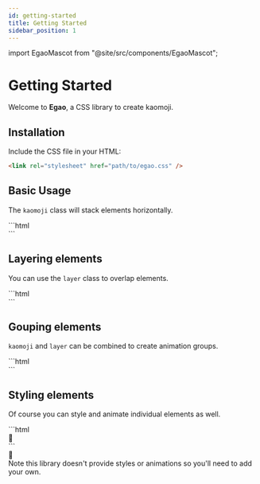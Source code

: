 ```yaml
---
id: getting-started
title: Getting Started
sidebar_position: 1
---
```


import EgaoMascot from "@site/src/components/EgaoMascot";

# Getting Started

<EgaoMascot />

Welcome to **Egao**, a CSS library to create kaomoji.

## Installation

Include the CSS file in your HTML:

```html
<link rel="stylesheet" href="path/to/egao.css" />
```

## Basic Usage

The `kaomoji` class will stack elements horizontally.

<div
  style={{
    display: "grid",
    gridTemplateColumns: "1fr 1fr",
    gap: "1rem",
    marginTop: "1rem",
  }}
>
  <div>
    ```html
    <div class="kaomoji">
      <div class="body-round-left"></div>
      <div class="arms-hugging"></div>
      <div class="face-happy"></div>
      <div class="body-round-right"></div>
      <div class="arms-hugging"></div>
    </div>
    ```
  </div>
  <div
    style={{ display: "flex", justifyContent: "center", alignItems: "center" }}
  >
    <div className="kaomoji">
      <div className="body-round-left"></div>
      <div className="arms-hugging"></div>
      <div className="face-happy"></div>
      <div className="body-round-right"></div>
      <div className="arms-hugging"></div>
    </div>
  </div>
</div>

## Layering elements

You can use the `layer` class to overlap elements.

<div
  style={{
    display: "grid",
    gridTemplateColumns: "1fr 1fr",
    gap: "1rem",
    marginTop: "1rem",
  }}
>
  <div>
    ```html
    <div class="kaomoji">
      <div class="body-round-left"></div>
      <div class="arms-hugging"></div>
      <div class="kaomoji">
        <div class="face-happy"></div>
        <div class="kaomoji layer">
          <div class="blush"></div>
          <div class="space-1"></div>
          <div class="blush"></div>
        </div>
      </div>
      <div class="body-round-right"></div>
      <div class="arms-hugging"></div>
    </div>
    ```
  </div>
  <div
    style={{ display: "flex", justifyContent: "center", alignItems: "center" }}
  >
    <div className="kaomoji">
      <div className="body-round-left"></div>
      <div className="arms-hugging"></div>
      <div className="kaomoji">
        <div className="face-happy"></div>
        <div className="kaomoji layer">
          <div className="blush"></div>
          <div className="space-1"></div>
          <div className="blush"></div>
        </div>
      </div>
      <div className="body-round-right"></div>
      <div className="arms-hugging"></div>
    </div>
  </div>
</div>

## Gouping elements

`kaomoji` and `layer` can be combined to create animation groups.

<div
  style={{
    display: "grid",
    gridTemplateColumns: "1fr 1fr",
    gap: "1rem",
    marginTop: "1rem",
  }}
>
  <div>
    ```html
    <div class="kaomoji">
      <div id="face" class="kaomoji layer bounce">
        <div class="space-1"></div>
        <div class="face-happy"></div>
      </div>
      <div id="body" class="kaomoji layer bounce delay-50">
        <div class="body-round-left"></div>
        <div class="space-3"></div>
        <div class="space-0-5"></div>
        <div class="body-round-right"></div>
      </div>
      <div id="hands" class="kaomoji layer bounce delay-100">
        <div class="space-0-25"></div>
        <div class="arms-hugging"></div>
        <div class="space-2"></div>
        <div class="space-1"></div>
        <div class="arms-hugging"></div>
      </div>
    </div>
    ```
  </div>
  <div
    style={{ display: "flex", justifyContent: "center", alignItems: "center" }}
  >
    <div class="kaomoji" style={{ width: "6em" }}>
      <div id="face" class="kaomoji layer bounce">
        <div class="space-1"></div>
        <div class="face-happy"></div>
      </div>
      <div id="body" class="kaomoji layer bounce delay-50">
        <div class="body-round-left"></div>
        <div class="space-3"></div>
        <div class="space-0-5"></div>
        <div class="body-round-right"></div>
      </div>
      <div id="hands" class="kaomoji layer bounce delay-100">
        <div class="space-0-25"></div>
        <div class="arms-hugging"></div>
        <div class="space-2"></div>
        <div class="space-1"></div>
        <div class="arms-hugging"></div>
      </div>
    </div>
  </div>
</div>

## Styling elements

Of course you can style and animate individual elements as well.

<div
  style={{
    display: "grid",
    gridTemplateColumns: "1fr 1fr",
    gap: "1rem",
    marginTop: "1rem",
  }}
>
  <div>
    ```html
    <div class="kaomoji">
      <div class="body-round-left"></div>
      <div class="arms-hugging attack"></div>
      <div class="kaomoji">
        <div class="face-happy"></div>
        <div class="kaomoji layer">
          <div class="blush" style="color: salmon"></div>
          <div class="space-1"></div>
          <div class="blush" style="color: salmon"></div>
        </div>
      </div>
      <div class="body-round-right"></div>
      <div class="arms-hugging attack delay-70"></div>
      <div class="stagger">🥁</div>
    </div>
    ```
  </div>
  <div
    style={{ display: "flex", justifyContent: "center", alignItems: "center" }}
  >
    <div class="kaomoji">
      <div class="body-round-left"></div>
      <div class="arms-hugging attack"></div>
      <div class="kaomoji">
        <div class="face-happy"></div>
        <div class="kaomoji layer">
          <div class="blush" style={{ color: "salmon" }}></div>
          <div class="space-1"></div>
          <div class="blush" style={{ color: "salmon" }}></div>
        </div>
      </div>
      <div class="body-round-right"></div>
      <div class="arms-hugging attack delay-70"></div>
      <div class="stagger">🥁</div>
    </div>
  </div>
</div>
Note this library doesn't provide styles or animations so you'll need to add your
own.
<span class="kaomoji">
  <span class="body-round-left"></span>
  <span class="face-smile-awkward"></span>
  <span class="space-0-25"></span>
  <span class="sweat"></span>
  <span class="space-0-25"></span>
  <span class="body-round-right"></span>
</span>
